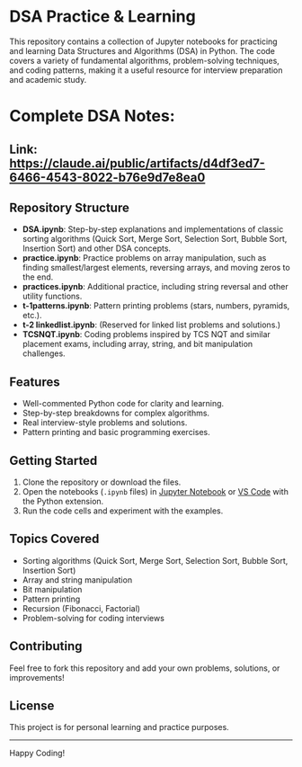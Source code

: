 # DSA Practice & Learning

This repository contains a collection of Jupyter notebooks for practicing and learning Data Structures and Algorithms (DSA) in Python. The code covers a variety of fundamental algorithms, problem-solving techniques, and coding patterns, making it a useful resource for interview preparation and academic study.

# Complete DSA Notes: 
## Link: https://claude.ai/public/artifacts/d4df3ed7-6466-4543-8022-b76e9d7e8ea0


## Repository Structure 

- **DSA.ipynb**: Step-by-step explanations and implementations of classic sorting algorithms (Quick Sort, Merge Sort, Selection Sort, Bubble Sort, Insertion Sort) and other DSA concepts.
- **practice.ipynb**: Practice problems on array manipulation, such as finding smallest/largest elements, reversing arrays, and moving zeros to the end.
- **practices.ipynb**: Additional practice, including string reversal and other utility functions.
- **t-1patterns.ipynb**: Pattern printing problems (stars, numbers, pyramids, etc.).
- **t-2 linkedlist.ipynb**: (Reserved for linked list problems and solutions.)
- **TCSNQT.ipynb**: Coding problems inspired by TCS NQT and similar placement exams, including array, string, and bit manipulation challenges.

## Features

- Well-commented Python code for clarity and learning.
- Step-by-step breakdowns for complex algorithms.
- Real interview-style problems and solutions.
- Pattern printing and basic programming exercises.

## Getting Started

1. Clone the repository or download the files.
2. Open the notebooks (`.ipynb` files) in [Jupyter Notebook](https://jupyter.org/) or [VS Code](https://code.visualstudio.com/) with the Python extension.
3. Run the code cells and experiment with the examples.

## Topics Covered

- Sorting algorithms (Quick Sort, Merge Sort, Selection Sort, Bubble Sort, Insertion Sort)
- Array and string manipulation
- Bit manipulation
- Pattern printing
- Recursion (Fibonacci, Factorial)
- Problem-solving for coding interviews

## Contributing

Feel free to fork this repository and add your own problems, solutions, or improvements!

## License

This project is for personal learning and practice purposes.

---

Happy Coding!